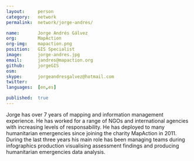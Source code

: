 ```yaml
---
layout:     person
category:   network
permalink:  network/jorge-andres/

name:       Jorge Andrés Gálvez
org:        MapAction 
org-img:    mapaction.png 
position:   GIS Specialist
image:      jorge-andres.jpg
email:      jandres@mapaction.org
github:     jorgeGIS
osm:        
skype:      jorgeandresgalvez@hotmail.com
twitter:    
languages:  [en,es]

published:  true
---
```


Jorge has over 7 years of mapping and information management experience. He has worked for a range of NGOs and international agencies with increasing levels of responsability. He has deployed to many humanitarian emergencies since joining the charity MapAction in 2011. During the last three years his main role has been managing teams during infographics production visualising assessment findings and producing humanitarian emergencies data analysis.
